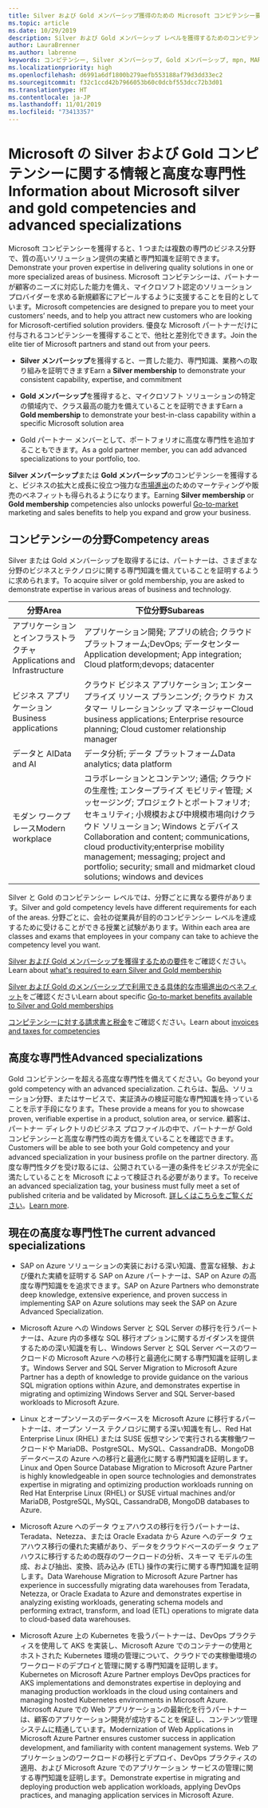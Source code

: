 ```yaml
---
title: Silver および Gold メンバーシップ獲得のための Microsoft コンピテンシー要件について | パートナー センター
ms.topic: article
ms.date: 10/29/2019
description: Silver および Gold メンバーシップ レベルを獲得するためのコンピテンシー要件について説明します。
author: LauraBrenner
ms.author: labrenne
keywords: コンピテンシー, Silver メンバーシップ, Gold メンバーシップ, mpn, MAPS, 能力, Microsoft Partner Network, ネットワーク メンバーップ, 高度な専門性
ms.localizationpriority: high
ms.openlocfilehash: d6991a6df1800b279aefb553188af79d3dd33ec2
ms.sourcegitcommit: f32c1ccd42b7966053b60c0dcbf553dcc72b3d01
ms.translationtype: HT
ms.contentlocale: ja-JP
ms.lasthandoff: 11/01/2019
ms.locfileid: "73413357"
---
```

# <a name="information-about-microsoft-silver-and-gold-competencies-and-advanced-specializations"></a><span data-ttu-id="df3bf-104">Microsoft の Silver および Gold コンピテンシーに関する情報と高度な専門性</span><span class="sxs-lookup"><span data-stu-id="df3bf-104">Information about Microsoft silver and gold competencies and advanced specializations</span></span>


<span data-ttu-id="df3bf-105">Microsoft コンピテンシーを獲得すると、1 つまたは複数の専門のビジネス分野で、質の高いソリューション提供の実績と専門知識を証明できます。</span><span class="sxs-lookup"><span data-stu-id="df3bf-105">Demonstrate your proven expertise in delivering quality solutions in one or more specialized areas of business.</span></span> <span data-ttu-id="df3bf-106">Microsoft コンピテンシーは、パートナーが顧客のニーズに対応した能力を備え、マイクロソフト認定のソリューション プロバイダーを求める新規顧客にアピールするように支援することを目的としています。</span><span class="sxs-lookup"><span data-stu-id="df3bf-106">Microsoft competencies are designed to prepare you to meet your customers’ needs, and to help you attract new customers who are looking for Microsoft-certified solution providers.</span></span> <span data-ttu-id="df3bf-107">優良な Microsoft パートナーだけに付与されるコンピテンシーを獲得することで、他社と差別化できます。</span><span class="sxs-lookup"><span data-stu-id="df3bf-107">Join the elite tier of Microsoft partners and stand out from your peers.</span></span>

- <span data-ttu-id="df3bf-108">**Silver メンバーシップ**を獲得すると、一貫した能力、専門知識、業務への取り組みを証明できます</span><span class="sxs-lookup"><span data-stu-id="df3bf-108">Earn a **Silver membership** to demonstrate your consistent capability, expertise, and commitment</span></span>

- <span data-ttu-id="df3bf-109">**Gold メンバーシップ**を獲得すると、マイクロソフト ソリューションの特定の領域内で、クラス最高の能力を備えていることを証明できます</span><span class="sxs-lookup"><span data-stu-id="df3bf-109">Earn a **Gold membership** to demonstrate your best-in-class capability within a specific Microsoft solution area</span></span>

- <span data-ttu-id="df3bf-110">Gold パートナー メンバーとして、ポートフォリオに高度な専門性を追加することもできます。</span><span class="sxs-lookup"><span data-stu-id="df3bf-110">As a gold partner member, you can add advanced specializations to your portfolio, too.</span></span>

<span data-ttu-id="df3bf-111">**Silver メンバーシップ**または **Gold メンバーシップ**のコンピテンシーを獲得すると、ビジネスの拡大と成長に役立つ強力な[市場進出](mpn-learn-about-go-to-market-benefits.md)のためのマーケティングや販売のベネフィットも得られるようになります。</span><span class="sxs-lookup"><span data-stu-id="df3bf-111">Earning **Silver membership** or **Gold membership** competencies also unlocks powerful [Go-to-market](mpn-learn-about-go-to-market-benefits.md) marketing and sales benefits to help you expand and grow your business.</span></span>

## <a name="competency-areas"></a><span data-ttu-id="df3bf-112">コンピテンシーの分野</span><span class="sxs-lookup"><span data-stu-id="df3bf-112">Competency areas</span></span>

<span data-ttu-id="df3bf-113">Silver または Gold メンバーシップを取得するには、パートナーは、さまざまな分野のビジネスとテクノロジに関する専門知識を備えていることを証明するように求められます。</span><span class="sxs-lookup"><span data-stu-id="df3bf-113">To acquire silver or gold membership, you are asked to demonstrate expertise in various areas of business and technology.</span></span>

|<span data-ttu-id="df3bf-114">**分野**</span><span class="sxs-lookup"><span data-stu-id="df3bf-114">**Area**</span></span>            |<span data-ttu-id="df3bf-115">**下位分野**</span><span class="sxs-lookup"><span data-stu-id="df3bf-115">**Subareas**</span></span>                    |
|--------------------|--------------------------------|
|<span data-ttu-id="df3bf-116">アプリケーションとインフラストラクチャ</span><span class="sxs-lookup"><span data-stu-id="df3bf-116">Applications and Infrastructure</span></span>|<span data-ttu-id="df3bf-117">アプリケーション開発; アプリの統合; クラウド プラットフォーム;DevOps; データセンター</span><span class="sxs-lookup"><span data-stu-id="df3bf-117">Application development; App integration; Cloud platform;devops; datacenter</span></span>|
|<span data-ttu-id="df3bf-118">ビジネス アプリケーション</span><span class="sxs-lookup"><span data-stu-id="df3bf-118">Business applications</span></span> |<span data-ttu-id="df3bf-119">クラウド ビジネス アプリケーション; エンタープライズ リソース プランニング; クラウド カスタマー リレーションシップ マネージャー</span><span class="sxs-lookup"><span data-stu-id="df3bf-119">Cloud business applications; Enterprise resource planning; Cloud customer relationship manager</span></span>|
|<span data-ttu-id="df3bf-120">データと AI</span><span class="sxs-lookup"><span data-stu-id="df3bf-120">Data and AI</span></span>|<span data-ttu-id="df3bf-121">データ分析; データ プラットフォーム</span><span class="sxs-lookup"><span data-stu-id="df3bf-121">Data analytics; data platform</span></span>|
|<span data-ttu-id="df3bf-122">モダン ワークプレース</span><span class="sxs-lookup"><span data-stu-id="df3bf-122">Modern workplace</span></span>| <span data-ttu-id="df3bf-123">コラボレーションとコンテンツ; 通信; クラウドの生産性; エンタープライズ モビリティ管理; メッセージング; プロジェクトとポートフォリオ; セキュリティ; 小規模および中規模市場向けクラウド ソリューション; Windows とデバイス</span><span class="sxs-lookup"><span data-stu-id="df3bf-123">Collaboration and content; communications, cloud productivity;enterprise mobility management; messaging; project and portfolio; security; small and midmarket cloud solutions; windows and devices</span></span>|

<span data-ttu-id="df3bf-124">Silver と Gold のコンピテンシー レベルでは、分野ごとに異なる要件があります。</span><span class="sxs-lookup"><span data-stu-id="df3bf-124">Silver and gold competency levels have different requirements for each of the areas.</span></span> <span data-ttu-id="df3bf-125">分野ごとに、会社の従業員が目的のコンピテンシー レベルを達成するために受けることができる授業と試験があります。</span><span class="sxs-lookup"><span data-stu-id="df3bf-125">Within each area are classes and exams that employees in your company can take to achieve the competency level you want.</span></span>


<span data-ttu-id="df3bf-126">[Silver および Gold メンバーシップを獲得するための要件](https://partner.microsoft.com/membership/competencies)をご確認ください。</span><span class="sxs-lookup"><span data-stu-id="df3bf-126">Learn about [what's required to earn Silver and Gold membership](https://partner.microsoft.com/membership/competencies)</span></span>

<span data-ttu-id="df3bf-127">[Silver および Gold のメンバーシップで利用できる具体的な市場進出のベネフィット](mpn-learn-about-go-to-market-benefits.md)をご確認ください</span><span class="sxs-lookup"><span data-stu-id="df3bf-127">Learn about specific [Go-to-market benefits available to Silver and Gold memberships](mpn-learn-about-go-to-market-benefits.md)</span></span> 

<span data-ttu-id="df3bf-128">[コンピテンシーに対する請求書と税金](mpn-view-print-maps-invoice.md)をご確認ください。</span><span class="sxs-lookup"><span data-stu-id="df3bf-128">Learn about [invoices and taxes for competencies](mpn-view-print-maps-invoice.md)</span></span>

## <a name="advanced-specializations"></a><span data-ttu-id="df3bf-129">高度な専門性</span><span class="sxs-lookup"><span data-stu-id="df3bf-129">Advanced specializations</span></span>

<span data-ttu-id="df3bf-130">Gold コンピテンシーを超える高度な専門性を備えてください。</span><span class="sxs-lookup"><span data-stu-id="df3bf-130">Go beyond your gold competency with an advanced specialization.</span></span> <span data-ttu-id="df3bf-131">これらは、製品、ソリューション分野、またはサービスで、実証済みの検証可能な専門知識を持っていることを示す手段になります。</span><span class="sxs-lookup"><span data-stu-id="df3bf-131">These provide a means for you to showcase proven, verifiable expertise in a product, solution area, or service.</span></span> <span data-ttu-id="df3bf-132">顧客は、パートナー ディレクトリのビジネス プロファイルの中で、パートナーが Gold コンピテンシーと高度な専門性の両方を備えていることを確認できます。</span><span class="sxs-lookup"><span data-stu-id="df3bf-132">Customers will be able to see both your Gold competency and your advanced specialization in your business profile on the partner directory.</span></span> <span data-ttu-id="df3bf-133">高度な専門性タグを受け取るには、公開されている一連の条件をビジネスが完全に満たしていることを Microsoft によって検証される必要があります。</span><span class="sxs-lookup"><span data-stu-id="df3bf-133">To receive an advanced specialization tag, your business must fully meet a set of published criteria and be validated by Microsoft.</span></span> <span data-ttu-id="df3bf-134">[詳しくはこちらをご覧ください](https://partner.microsoft.com/membership/competencies#tab-content-2)。</span><span class="sxs-lookup"><span data-stu-id="df3bf-134">[Learn more](https://partner.microsoft.com/membership/competencies#tab-content-2).</span></span> 

## <a name="the-current-advanced-specializations"></a><span data-ttu-id="df3bf-135">現在の高度な専門性</span><span class="sxs-lookup"><span data-stu-id="df3bf-135">The current advanced specializations</span></span>

- <span data-ttu-id="df3bf-136">SAP on Azure ソリューションの実装における深い知識、豊富な経験、および優れた実績を証明する SAP on Azure パートナーは、SAP on Azure の高度な専門知識をを追求できます。</span><span class="sxs-lookup"><span data-stu-id="df3bf-136">SAP on Azure Partners who demonstrate deep knowledge, extensive experience, and proven success in implementing SAP on Azure solutions may seek the SAP on Azure Advanced Specialization.</span></span>

- <span data-ttu-id="df3bf-137">Microsoft Azure への Windows Server と SQL Server の移行を行うパートナーは、Azure 内の多様な SQL 移行オプションに関するガイダンスを提供するための深い知識を有し、Windows Server と SQL Server ベースのワークロードの Microsoft Azure への移行と最適化に関する専門知識を証明します。</span><span class="sxs-lookup"><span data-stu-id="df3bf-137">Windows Server and SQL Server Migration to Microsoft Azure Partner has a depth of knowledge to provide guidance on the various SQL migration options within Azure, and demonstrates expertise in migrating and optimizing Windows Server and SQL Server-based workloads to Microsoft Azure.</span></span> 

- <span data-ttu-id="df3bf-138">Linux とオープンソースのデータベースを Microsoft Azure に移行するパートナーは、オープン ソース テクノロジに関する深い知識を有し、Red Hat Enterprise Linux (RHEL) または SUSE 仮想マシンで実行される実稼働ワークロードや MariaDB、PostgreSQL、MySQL、CassandraDB、MongoDB データベースの Azure への移行と最適化に関する専門知識を証明します。</span><span class="sxs-lookup"><span data-stu-id="df3bf-138">Linux and Open Source Database Migration to Microsoft Azure Partner is highly knowledgeable in open source technologies and demonstrates expertise in migrating and optimizing production workloads running on Red Hat Enterprise Linux (RHEL) or SUSE virtual machines and/or MariaDB, PostgreSQL, MySQL, CassandraDB, MongoDB databases to Azure.</span></span>

- <span data-ttu-id="df3bf-139">Microsoft Azure へのデータ ウェアハウスの移行を行うパートナーは、Teradata、Netezza、または Oracle Exadata から Azure へのデータ ウェアハウス移行の優れた実績があり、データをクラウドベースのデータ ウェアハウスに移行するための既存のワークロードの分析、スキーマ モデルの生成、および抽出、変換、読み込み (ETL) 操作の実行に関する専門知識を証明します。</span><span class="sxs-lookup"><span data-stu-id="df3bf-139">Data Warehouse Migration to Microsoft Azure Partner has experience in successfully migrating data warehouses from Teradata, Netezza, or Oracle Exadata to Azure and demonstrates expertise in analyzing existing workloads, generating schema models and performing extract, transform, and load (ETL) operations to migrate data to cloud-based data warehouses.</span></span>

- <span data-ttu-id="df3bf-140">Microsoft Azure 上の Kubernetes を扱うパートナーは、DevOps プラクティスを使用して AKS を実装し、Microsoft Azure でのコンテナーの使用とホストされた Kubernetes 環境の管理について、クラウドでの実稼働環境のワークロードのデプロイと管理に関する専門知識を証明します。</span><span class="sxs-lookup"><span data-stu-id="df3bf-140">Kubernetes on Microsoft Azure Partner employs DevOps practices for AKS implementations and demonstrates expertise in deploying and managing production workloads in the cloud using containers and managing hosted Kubernetes environments in Microsoft Azure.</span></span>
<span data-ttu-id="df3bf-141">Microsoft Azure での Web アプリケーションの最新化を行うパートナーは、顧客のアプリケーション開発が成功することを保証し、コンテンツ管理システムに精通しています。</span><span class="sxs-lookup"><span data-stu-id="df3bf-141">Modernization of Web Applications in Microsoft Azure Partner ensures customer success in application development, and familiarity with content management systems.</span></span> <span data-ttu-id="df3bf-142">Web アプリケーションのワークロードの移行とデプロイ、DevOps プラクティスの適用、および Microsoft Azure でのアプリケーション サービスの管理に関する専門知識を証明します。</span><span class="sxs-lookup"><span data-stu-id="df3bf-142">Demonstrate expertise in migrating and deploying production web application workloads, applying DevOps practices, and managing application services in Microsoft Azure.</span></span>